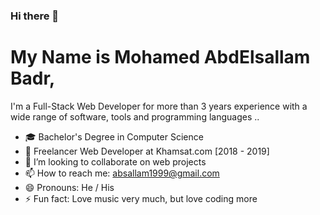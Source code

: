 ### Hi there 👋

# My Name is Mohamed AbdElsallam Badr, 
I'm a Full-Stack Web Developer for more than 3 years experience with a wide range of software, tools and programming languages ..

- 🎓 Bachelor's Degree in Computer Science
- 🌱 Freelancer Web Developer at Khamsat.com [2018 - 2019]
- 📂 I’m looking to collaborate on web projects
- 📫 How to reach me: absallam1999@gmail.com
- 😄 Pronouns: He / His
- ⚡ Fun fact: Love music very much, but love coding more
